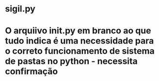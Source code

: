 # sigil.py

# O arquiivo __init__.py em branco ao que tudo indica é uma necessidade para o correto funcionamento de sistema de pastas no python - necessita confirmação

# 
